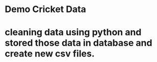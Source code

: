 # Demo Cricket Data

# cleaning data using python and stored those data in database and create new csv files.
